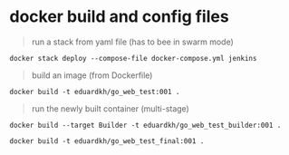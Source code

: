 # docker build and config files

>run a stack from yaml file (has to bee in swarm mode)

`docker stack deploy --compose-file docker-compose.yml jenkins`

>build an image (from Dockerfile)

`docker build -t eduardkh/go_web_test:001 .`

>run the newly built container (multi-stage)

`docker build --target Builder -t eduardkh/go_web_test_builder:001 .`

`docker build -t eduardkh/go_web_test_final:001 .`